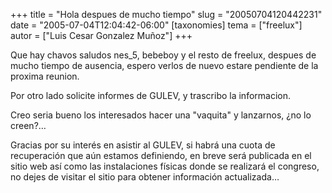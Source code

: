 +++
title = "Hola despues de mucho tiempo"
slug = "20050704120442231"
date = "2005-07-04T12:04:42-06:00"
[taxonomies]
tema = ["freelux"]
autor = ["Luis Cesar Gonzalez Muñoz"]
+++

Que hay chavos saludos nes_5, bebeboy y el resto de freelux, despues de
mucho tiempo de ausencia, espero verlos de nuevo estare pendiente de la
proxima reunion.

Por otro lado solicite informes de GULEV, y trascribo la informacion.

Creo seria bueno los interesados hacer una &quot;vaquita&quot; y
lanzarnos, ¿no lo creen?…

Gracias por su interés en asistir al GULEV, si habrá una cuota de
recuperación que aún estamos definiendo, en breve será publicada en el
sitio web así como las instalaciones físicas donde se realizará el
congreso, no dejes de visitar el sitio para obtener información
actualizada…
